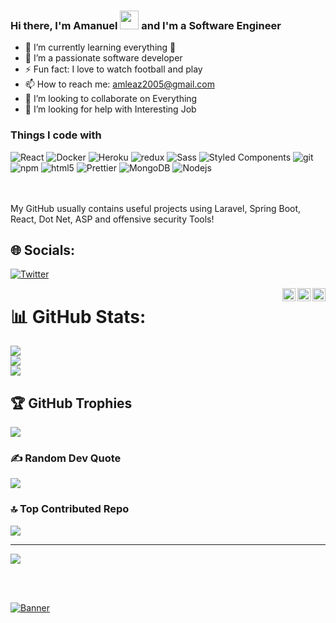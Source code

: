 <!--
**AmanWho101/AmanWho101** is a ✨ _special_ ✨ repository because its `README.md` (this file) appears on your GitHub profile.
-->

### Hi there, I'm Amanuel <img src="https://raw.githubusercontent.com/MartinHeinz/MartinHeinz/master/wave.gif" width="30px"> and I'm a Software Engineer 

- 🌱 I’m currently learning everything 🤣
- 👯 I’m a passionate software developer
- ⚡ Fun fact: I love to watch football and play
- 📫 How to reach me: amleaz2005@gmail.com
- 👯 I’m looking to collaborate on Everything
- 🤔 I’m looking for help with Interesting Job

<h3>Things I code with</h3>
<p>
  <img alt="React" src="https://img.shields.io/badge/-React-45b8d8?style=flat-square&logo=react&logoColor=white" />
  <img alt="Docker" src="https://img.shields.io/badge/-Docker-46a2f1?style=flat-square&logo=docker&logoColor=white" />
  <img alt="Heroku" src="https://img.shields.io/badge/-Heroku-430098?style=flat-square&logo=heroku&logoColor=white" />
  <img alt="redux" src="https://img.shields.io/badge/-Redux-764ABC?style=flat-square&logo=redux&logoColor=white" />
  <img alt="Sass" src="https://img.shields.io/badge/-Sass-CC6699?style=flat-square&logo=sass&logoColor=white" />
  <img alt="Styled Components" src="https://img.shields.io/badge/-Styled_Components-db7092?style=flat-square&logo=styled-components&logoColor=white" />
  <img alt="git" src="https://img.shields.io/badge/-Git-F05032?style=flat-square&logo=git&logoColor=white" />
  <img alt="npm" src="https://img.shields.io/badge/-NPM-CB3837?style=flat-square&logo=npm&logoColor=white" />
  <img alt="html5" src="https://img.shields.io/badge/-HTML5-E34F26?style=flat-square&logo=html5&logoColor=white" />
  <img alt="Prettier" src="https://img.shields.io/badge/-Prettier-F7B93E?style=flat-square&logo=prettier&logoColor=white" />
  <img alt="MongoDB" src="https://img.shields.io/badge/-MongoDB-13aa52?style=flat-square&logo=mongodb&logoColor=white" />
  <img alt="Nodejs" src="https://img.shields.io/badge/-Nodejs-43853d?style=flat-square&logo=Node.js&logoColor=white" />
</p>


<br><br>
My GitHub usually contains useful projects using Laravel, Spring Boot, React, Dot Net, ASP and offensive security Tools!


## 🌐 Socials:
[![Twitter](https://img.shields.io/badge/Twitter-%231DA1F2.svg?logo=Twitter&logoColor=white)](https://twitter.com/Shellroot101) 

<a href="http://abogidatech.com/">
  <img align="right" alt="Amanuel Legese | Twitter" width="21px" src="https://raw.githubusercontent.com/anuraghazra/anuraghazra/master/assets/twitter.svg" />
</a>
<a href="https://linkedin.com/in/amanuel-legese-b4101891">
  <img src="https://github.com/gayanvoice/github-active-users-monitor/raw/master/public/images/icons/linkedin.svg" align="right" alt="Amanuel Legese | LinkedIn" width="21px">
</a>
<a href="https://linkedin.com/in/amanuel-legese-b4101891">
  <img src="https://raw.githubusercontent.com/gayanvoice/top-github-users-action/master/public/images/icons/facebook.svg" align="right" alt="Amanuel Legese | Facebook" width="21px"/>
</a>


# 📊 GitHub Stats:
![](https://github-readme-stats.vercel.app/api?username=AmanWho101&theme=prussian&hide_border=true&include_all_commits=false&count_private=false)<br/>
![](https://github-readme-streak-stats.herokuapp.com/?user=AmanWho101&theme=prussian&hide_border=true)<br/>
![](https://github-readme-stats.vercel.app/api/top-langs/?username=AmanWho101&theme=prussian&hide_border=true&include_all_commits=false&count_private=false&layout=compact)

## 🏆 GitHub Trophies
![](https://github-profile-trophy.vercel.app/?username=AmanWho101&theme=radical&no-frame=false&no-bg=true&margin-w=4)

### ✍️ Random Dev Quote
![](https://quotes-github-readme.vercel.app/api?type=horizontal&theme=radical)

### 🔝 Top Contributed Repo
![](https://github-contributor-stats.vercel.app/api?username=AmanWho101&limit=5&theme=dark&combine_all_yearly_contributions=true)

---
[![](https://visitcount.itsvg.in/api?id=AmanWho101&icon=0&color=0)](https://visitcount.itsvg.in)

<!-- Proudly created with GPRM ( https://gprm.itsvg.in ) -->
<br><br>

[![Banner](https://codecrafters.io/images/byox-banner.gif)]([[https://AmanWgo101@github.com](https://github.com/codecrafters-io/build-your-own-x)](https://github.com/codecrafters-io/build-your-own-x))
